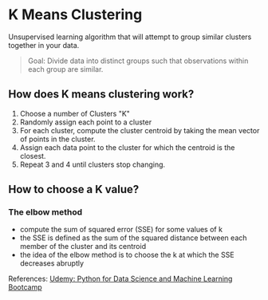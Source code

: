 # K Means Clustering
Unsupervised learning algorithm that will attempt to group similar clusters together in your data.

> Goal: Divide data into distinct groups such that observations within each group are similar.

## How does K means clustering work?
1. Choose a number of Clusters "K"
2. Randomly assign each point to a cluster
3. For each cluster, compute the cluster centroid by taking the mean vector of points in the cluster.
4. Assign each data point to the cluster for which the centroid is the closest.
5. Repeat 3 and 4 until clusters stop changing.

## How to choose a K value?

### The elbow method
- compute the sum of squared error (SSE) for some values of k
- the SSE is defined as the sum of the squared distance between each member of the cluster and its centroid
- the idea of the elbow method is to choose the k at which the SSE decreases abruptly

References:
[Udemy: Python for Data Science and Machine Learning Bootcamp](https://www.udemy.com/course/python-for-data-science-and-machine-learning-bootcamp/learn/lecture/5733544?start=15#overview)